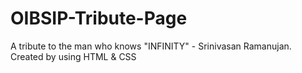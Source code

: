 # OIBSIP-Tribute-Page
A tribute to the man who knows "INFINITY" - Srinivasan Ramanujan.  Created by using HTML &amp; CSS

